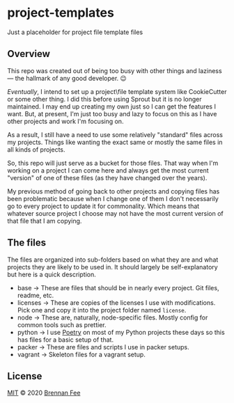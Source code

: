 # project-templates

Just a placeholder for project file template files

## Overview

This repo was created out of being too busy with other things and laziness &mdash; the
hallmark of any good developer. :wink:

_Eventually_, I intend to set up a project\file template system like CookieCutter or
some other thing. I did this before using Sprout but it is no longer maintained. I may
end up creating my own just so I can get the features I want. But, at present, I'm just
too busy and lazy to focus on this as I have other projects and work I'm focusing on.

As a result, I still have a need to use some relatively "standard" files across my
projects. Things like wanting the exact same or mostly the same files in all kinds of
projects.

So, this repo will just serve as a bucket for those files. That way when I'm working on
a project I can come here and always get the most current "version" of one of these
files (as they have changed over the years).

My previous method of going back to other projects and copying files has been
problematic because when I change one of them I don't necessarily go to every project to
update it for commonality. Which means that whatever source project I choose may not
have the most current version of that file that I am copying.

## The files

The files are organized into sub-folders based on what they are and what projects they
are likely to be used in. It should largely be self-explanatory but here is a quick
description.

- base -> These are files that should be in nearly every project. Git files, readme,
  etc.
- licenses -> These are copies of the licenses I use with modifications. Pick one and
  copy it into the project folder named `license`.
- node -> These are, naturally, node-specific files. Mostly config for common tools such
  as prettier.
- python -> I use [Poetry](https://python-poetry.org/) on most of my Python projects
  these days so this has files for a basic setup of that.
- packer -> These are files and scripts I use in packer setups.
- vagrant -> Skeleton files for a vagrant setup.

## License

[MIT](license) © 2020 [Brennan Fee](https://github.com/brennanfee)

